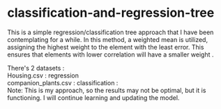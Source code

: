﻿# classification-and-regression-tree
This is a simple regression/classification tree approach that I have been contemplating for a while. In this method, a weighted mean is utilized, assigning the highest weight to the element with the least error. This ensures that elements with lower correlation will have a smaller weight . 
<div>There's 2 datasets :</div>
<div>Housing.csv : regression</div>
<div>companion_plants.csv : classification :</div>

<div>Note: This is my approach, so the results may not be optimal, but it is functioning. I will continue learning and updating the model.</div>
